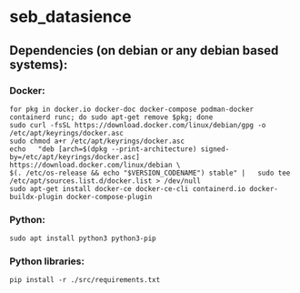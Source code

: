 # seb_datasience

## Dependencies (on debian or any debian based systems):

### Docker:

    for pkg in docker.io docker-doc docker-compose podman-docker containerd runc; do sudo apt-get remove $pkg; done
    sudo curl -fsSL https://download.docker.com/linux/debian/gpg -o /etc/apt/keyrings/docker.asc
    sudo chmod a+r /etc/apt/keyrings/docker.asc
    echo   "deb [arch=$(dpkg --print-architecture) signed-by=/etc/apt/keyrings/docker.asc] https://download.docker.com/linux/debian \
    $(. /etc/os-release && echo "$VERSION_CODENAME") stable" |   sudo tee /etc/apt/sources.list.d/docker.list > /dev/null
    sudo apt-get install docker-ce docker-ce-cli containerd.io docker-buildx-plugin docker-compose-plugin

### Python:

    sudo apt install python3 python3-pip

### Python libraries:

    pip install -r ./src/requirements.txt
